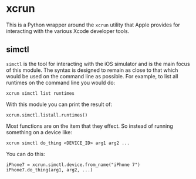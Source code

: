 # xcrun

This is a Python wrapper around the `xcrun` utility that Apple provides for interacting with the various Xcode developer tools. 

## simctl

`simctl` is the tool for interacting with the iOS simulator and is the main focus of this module. The syntax is designed to remain as close to that which would be used on the command line as possible. For example, to list all runtimes on the command line you would do:

    xcrun simctl list runtimes

With this module you can print the result of:

    xcrun.simctl.listall.runtimes()

Most functions are on the item that they effect. So instead of running something on a device like:

    xcrun simctl do_thing <DEVICE_ID> arg1 arg2 ...

You can do this:

    iPhone7 = xcrun.simctl.device.from_name("iPhone 7")
    iPhone7.do_thing(arg1, arg2, ...)
